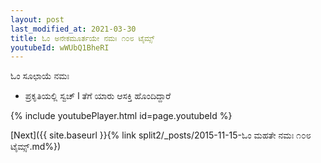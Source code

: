 ```yaml
---
layout: post
last_modified_at: 2021-03-30
title: ಓಂ ಅನೇಕಮೂರ್ತಯೇ ನಮಃ ೧೦೮ ಟೈಮ್ಸ್
youtubeId: wWUbQ1BheRI
---
```

 
 
 ಓಂ ಸೂಛಾಯೆ ನಮಃ  
 
 -  ಪ್ರಕೃತಿಯಲ್ಲಿ ಸ್ವಚ್ l ತೆಗೆ ಯಾರು ಆಸಕ್ತಿ ಹೊಂದಿದ್ದಾರೆ 
 
  
 
  
 
 
 
 
 
 


{% include youtubePlayer.html id=page.youtubeId %}
 
[Next]({{ site.baseurl }}{% link  split2/_posts/2015-11-15-ಓಂ ಮಹತೇ ನಮಃ ೧೦೮ ಟೈಮ್ಸ್.md%})
 
